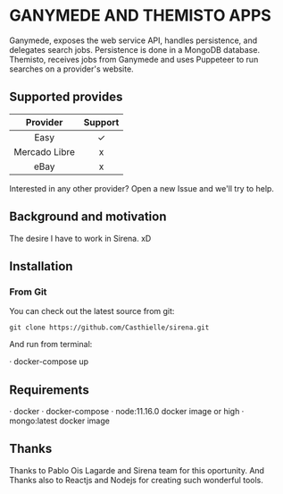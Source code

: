 # GANYMEDE AND THEMISTO APPS

Ganymede, exposes the web service API, handles persistence, and
delegates search jobs. Persistence is done in a MongoDB database.
Themisto, receives jobs from Ganymede and uses Puppeteer to
run searches on a provider's website.


## Supported provides


| Provider           |  Support    |
|:------------------:|:-----------:|
|  Easy              |    ✓        |
|  Mercado Libre     |    x        |
|  eBay              |    x        |

Interested in any other provider? Open a new Issue and we'll try to help.


## Background and motivation

The desire I have to work in Sirena. xD


## Installation

### From Git

You can check out the latest source from git:

    git clone https://github.com/Casthielle/sirena.git

And run from terminal:

· docker-compose up


## Requirements


· docker
· docker-compose
· node:11.16.0 docker image or high
· mongo:latest docker image


## Thanks

Thanks to Pablo Ois Lagarde and Sirena team for this oportunity.
And Thanks also to Reactjs and Nodejs for creating such wonderful tools.
